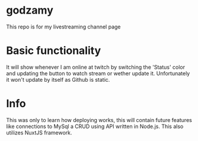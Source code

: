 # godzamy
This repo is for my livestreaming channel page

# Basic functionality
It will show whenever I am online at twitch by switching the 'Status' color and updating the button to watch stream or wether update it.
Unfortunately it won't update by itself as Github is static.

# Info
This was only to learn how deploying works, this will contain future features like connections to MySql a CRUD using API written in Node.js. This also utilizes NuxtJS framework.
